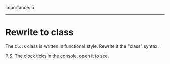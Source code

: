 importance: 5

---

# Rewrite to class

The `Clock` class is written in functional style. Rewrite it the "class" syntax.

P.S. The clock ticks in the console, open it to see.
